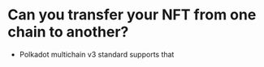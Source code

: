 # Can you transfer your NFT from one chain to another?

 - Polkadot multichain v3 standard supports that 